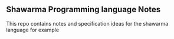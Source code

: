 ## Shawarma Programming language Notes
This repo contains notes and specification ideas for the shawarma language for example
